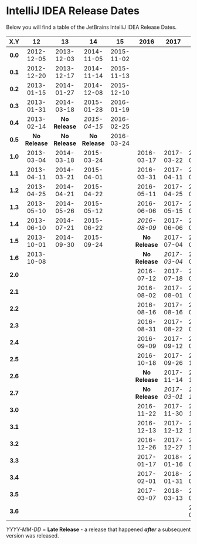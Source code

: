 # IntelliJ IDEA Release Dates
Below you will find a table of the JetBrains IntelliJ IDEA Release Dates.

|   X.Y   |       12       |       13       |       14       |       15       |      2016      |      2017      |      2018      |      2019      |      2020      |
|:-------:|:--------------:|:--------------:|:--------------:|:--------------:|:--------------:|:--------------:|:--------------:|:--------------:|:--------------:|
| **0.0** |   2012-12-05   |   2013-12-03   |   2014-11-05   |   2015-11-02   |                |                |                |                |                |
| **0.1** |   2012-12-20   |   2013-12-17   |   2014-11-14   |   2015-11-13   |                |                |                |                |                |
| **0.2** |   2013-01-15   |   2014-01-27   |   2014-12-08   |   2015-12-10   |                |                |                |                |                |
| **0.3** |   2013-01-31   |   2014-03-18   |   2015-01-28   |   2016-01-19   |                |                |                |                |                |
| **0.4** |   2013-02-14   | **No Release** |  _2015-04-15_  |   2016-02-25   |                |                |                |                |                |
| **0.5** | **No Release** | **No Release** | **No Release** |   2016-03-24   |                |                |                |                |                |
| **1.0** |   2013-03-04   |   2014-03-18   |   2015-03-24   |                |   2016-03-17   |   2017-03-22   |   2018-03-27   |   2019-03-27   |   2020-04-08   |
| **1.1** |   2013-04-11   |   2014-03-21   |   2015-04-01   |                |   2016-03-31   |   2017-04-11   |   2018-04-10   |   2019-04-16   |   2020-04-29   |
| **1.2** |   2013-04-25   |   2014-04-21   |   2015-04-22   |                |   2016-05-11   |   2017-04-25   |   2018-04-24   |   2019-05-07   |   2020-06-02   |
| **1.3** |   2013-05-10   |   2014-05-26   |   2015-05-12   |                |   2016-06-06   |   2017-05-15   |   2018-05-08   |   2019-05-27   |   2020-07-07   |
| **1.4** |   2013-06-10   |   2014-07-21   |   2015-06-22   |                |   _2016-08-09_ |   2017-06-06   |   2018-05-21   |   2019-07-29   |   2020-07-21   |
| **1.5** |   2013-10-01   |   2014-09-30   |   2015-09-24   |                | **No Release** |   2017-07-04   |   2018-06-13   |                | **No Release** |
| **1.6** |   2013-10-08   |                |                |                | **No Release** |  _2017-03-04_  |   2018-07-12   |                | **No Release** |
| **2.0** |                |                |                |                |   2016-07-12   |   2017-07-18   |   2018-07-24   |   2019-07-23   |   2020-07-27   |
| **2.1** |                |                |                |                |   2016-08-02   |   2017-08-01   |   2018-08-06   |   2019-08-21   |                |
| **2.2** |                |                |                |                |   2016-08-16   |   2017-08-16   |   2018-08-20   |   2019-09-06   |                |
| **2.3** |                |                |                |                |   2016-08-31   |   2017-08-22   |   2018-09-03   |   2019-09-24   |                |
| **2.4** |                |                |                |                |   2016-09-09   |   2017-09-12   |   2018-09-17   |   2019-10-28   |                |
| **2.5** |                |                |                |                |   2016-10-18   |   2017-09-26   |   2018-10-16   |                |                |
| **2.6** |                |                |                |                | **No Release** |   2017-11-14   |   2018-11-13   |                |                |
| **2.7** |                |                |                |                | **No Release** |  _2017-03-01_  |  _2018-11-26_  |                |                |
| **3.0** |                |                |                |                |   2016-11-22   |   2017-11-30   |   2018-11-20   |   2019-11-27   |                |
| **3.1** |                |                |                |                |   2016-12-13   |   2017-12-12   |   2018-12-05   |   2019-12-17   |                |
| **3.2** |                |                |                |                |   2016-12-26   |   2017-12-27   |   2018-12-18   |   2020-01-20   |                |
| **3.3** |                |                |                |                |   2017-01-17   |   2018-01-16   |   2019-01-09   |   2020-02-10   |                |
| **3.4** |                |                |                |                |   2017-02-01   |   2018-01-31   |   2019-01-29   |   2020-03-16   |                |
| **3.5** |                |                |                |                |   2017-03-07   |   2018-03-13   |   2019-02-25   |   2020-05-05   |                |
| **3.6** |                |                |                |                |                |                |   2019-03-26   | **No Release** |                |

_YYYY-MM-DD_ = **Late Release** - a release that happened ***after*** a subsequent version was released.
